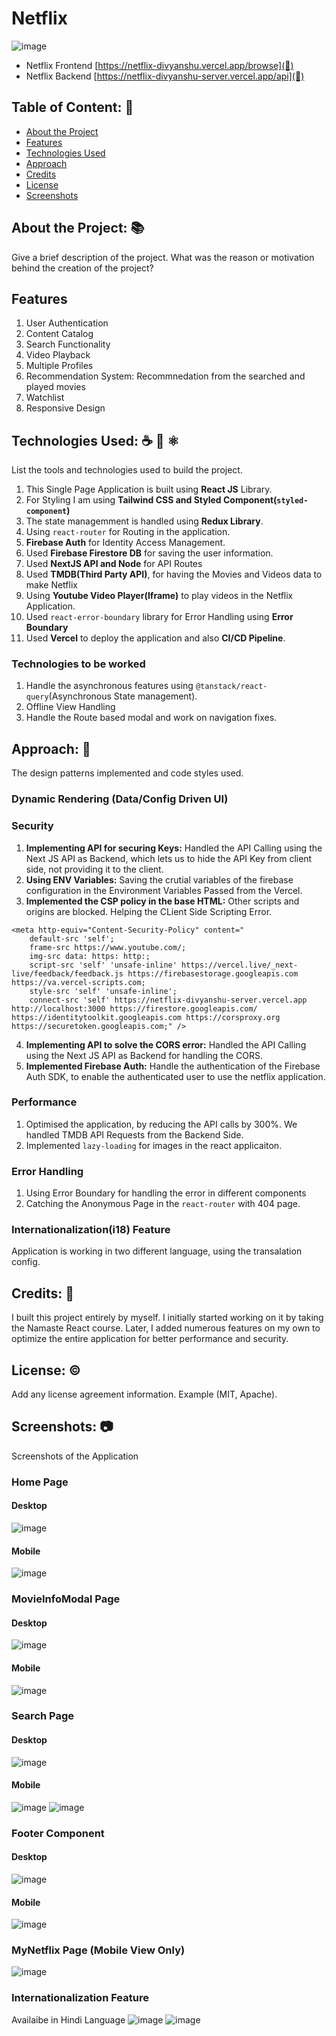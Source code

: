 # Netflix
![image](https://github.com/d2207-sahu/netflix/assets/55633712/c57c6a57-b1d9-4cb9-93a1-13f4f7a582d4)
* Netflix Frontend
[https://netflix-divyanshu.vercel.app/browse](🔗) 
* Netflix Backend
[https://netflix-divyanshu-server.vercel.app/api](🔗)

## Table of Content: 📑
- [About the Project](#about-the-project)
- [Features](#Features)
- [Technologies Used](#technologies-used)
- [Approach](#approach)
- [Credits](#credits)
- [License](#license)
- [Screenshots](#screenshots)

## About the Project: 📚
Give a brief description of the project. What was the reason or motivation behind the creation of the project?

## Features
1. User Authentication
2. Content Catalog
3. Search Functionality
4. Video Playback
5. Multiple Profiles
6. Recommendation System: Recommnedation from the searched and played movies
7. Watchlist
8. Responsive Design

## Technologies Used: ☕️ 🐍 ⚛️
List the tools and technologies used to build the project. 

1. This Single Page Application is built using **React JS** Library. 
2. For Styling I am using **Tailwind CSS and Styled Component(`styled-component`)**
3. The state managemment is handled using **Redux Library**.
4. Using ``react-router`` for Routing in the application.
5. **Firebase Auth** for Identity Access Management.  
6. Used **Firebase Firestore DB** for saving the user information.
7. Used **NextJS API and Node** for API Routes
8. Used **TMDB(Third Party API)**, for having the Movies and Videos data to make Netflix
9. Using **Youtube Video Player(Iframe)** to play videos in the Netflix Application.
10. Used `react-error-boundary` library for Error Handling using **Error Boundary**
10. Used **Vercel** to deploy the application and also **CI/CD Pipeline**.

### Technologies to be worked
1. Handle the asynchronous features using `@tanstack/react-query`(Asynchronous State management).
2. Offline View Handling
3. Handle the Route based modal and work on navigation fixes.

## Approach: 🚶
The design patterns implemented and code styles used.

### Dynamic Rendering (Data/Config Driven UI)

### Security
1. **Implementing API for securing Keys:** Handled the API Calling using the Next JS API as Backend, which lets us to hide the API Key from client side, not providing it to the client.
2. **Using ENV Variables:** Saving the crutial variables of the firebase configuration in the Environment Variables Passed from the Vercel.
3. **Implemented the CSP policy in the base HTML:** Other scripts and origins are blocked. Helping the CLient Side Scripting Error.
```
<meta http-equiv="Content-Security-Policy" content="
    default-src 'self';
    frame-src https://www.youtube.com/;
    img-src data: https: http:;
    script-src 'self' 'unsafe-inline' https://vercel.live/_next-live/feedback/feedback.js https://firebasestorage.googleapis.com https://va.vercel-scripts.com;
    style-src 'self' 'unsafe-inline'; 
    connect-src 'self' https://netflix-divyanshu-server.vercel.app http://localhost:3000 https://firestore.googleapis.com/ https://identitytoolkit.googleapis.com https://corsproxy.org https://securetoken.googleapis.com;" />
```
4. **Implementing API to solve the CORS error:** Handled the API Calling using the Next JS API as Backend for handling the CORS.
5. **Implemented Firebase Auth:** Handle the authentication of the Firebase Auth SDK, to enable the authenticated user to use the netflix application.

### Performance
1. Optimised the application, by reducing the API calls by 300%. We handled TMDB API Requests from the Backend Side.
2. Implemented `lazy-loading` for images in the react applicaiton. 

### Error Handling
1. Using Error Boundary for handling the error in different components
2. Catching the Anonymous Page in the `react-router` with 404 page.

### Internationalization(i18) Feature
Application is working in two different language, using the transalation config.

## Credits: 📝
I built this project entirely by myself. I initially started working on it by taking the Namaste React course. Later, I added numerous features on my own to optimize the entire application for better performance and security.

## License: ©️
Add any license agreement information. Example (MIT, Apache).

## Screenshots: 📷
Screenshots of the Application

### Home Page

#### Desktop
![image](https://github.com/d2207-sahu/netflix/assets/55633712/c57c6a57-b1d9-4cb9-93a1-13f4f7a582d4)
#### Mobile
![image](https://github.com/d2207-sahu/netflix/assets/55633712/0f4202cc-0e74-4138-81e4-2905bdfdd123)

### MovieInfoModal Page

#### Desktop
![image](https://github.com/d2207-sahu/netflix/assets/55633712/76be2452-e790-4d52-a61b-fa0a5d2acc41)
#### Mobile
![image](https://github.com/d2207-sahu/netflix/assets/55633712/625577f2-8390-40bb-844d-95f75753654b)

### Search Page

#### Desktop 
![image](https://github.com/d2207-sahu/netflix/assets/55633712/bf6df060-1c11-438b-8876-e3fdca737712)
#### Mobile
![image](https://github.com/d2207-sahu/netflix/assets/55633712/24ff1f11-e825-42b9-af01-7741677a3ae6)
![image](https://github.com/d2207-sahu/netflix/assets/55633712/3956a72f-4601-4cc3-abe3-bd05eaeb2284)

### Footer Component

#### Desktop
![image](https://github.com/d2207-sahu/netflix/assets/55633712/fdfeed61-a758-4ab5-a780-e54901ac523e)
#### Mobile
![image](https://github.com/d2207-sahu/netflix/assets/55633712/49dc66d9-588c-4f4c-a289-1c6d6e251b70)

### MyNetflix Page (Mobile View Only)
![image](https://github.com/d2207-sahu/netflix/assets/55633712/38d789d5-eb6e-490a-942b-65fe42eba41e)

### Internationalization Feature
Availaibe in Hindi Language
![image](https://github.com/d2207-sahu/netflix/assets/55633712/3124c489-ec9a-46e7-82b9-79cd47f853b1)
![image](https://github.com/d2207-sahu/netflix/assets/55633712/c932ae1c-045e-49d0-ad5d-e63bfec7158c)

[def]: #screenshots